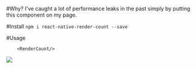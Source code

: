#Why?
I've caught a lot of performance leaks in the past simply by putting this component on my page.

#Install
```npm i react-native-render-count --save```

#Usage
```
    <RenderCount/>
```

<img src="http://g.recordit.co/Y2EYOw1Edg.gif"/>
